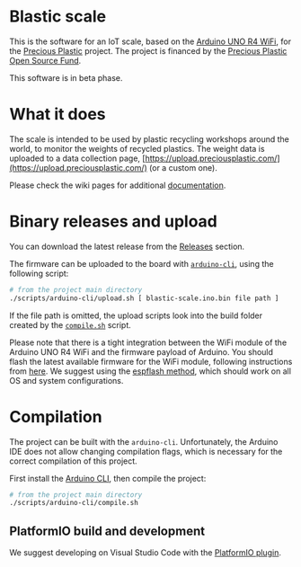 # Blastic scale

This is the software for an IoT scale, based on the [Arduino UNO R4 WiFi](https://docs.arduino.cc/hardware/uno-r4-wifi/), for the [Precious Plastic](https://www.preciousplastic.com/) project. The project is financed by the [Precious Plastic Open Source Fund](https://pposf.preciousplastic.com/).

This software is in beta phase.

# What it does

The scale is intended to be used by plastic recycling workshops around the world, to monitor the weights of recycled plastics. The weight data is uploaded to a data collection page, [https://upload.preciousplastic.com/](https://upload.preciousplastic.com/) (or a custom one).

Please check the wiki pages for additional [documentation](https://github.com/pisto/blastic-scale/wiki).

# Binary releases and upload

You can download the latest release from the [Releases](https://github.com/pisto/blastic-scale/releases) section.

The firmware can be uploaded to the board with [`arduino-cli`](https://arduino.github.io/arduino-cli/1.0/installation/), using the following script:
```bash
# from the project main directory
./scripts/arduino-cli/upload.sh [ blastic-scale.ino.bin file path ]
```

If the file path is omitted, the upload scripts look into the build folder created by the [`compile.sh`](#compilation) script.

Please note that there is a tight integration between the WiFi module of the Arduino UNO R4 WiFi and the firmware payload of Arduino. You should flash the latest available firmware for the WiFi module, following instructions from [here](https://support.arduino.cc/hc/en-us/articles/9670986058780-Update-the-connectivity-module-firmware-on-UNO-R4-WiFi). We suggest using the [espflash method](https://support.arduino.cc/hc/en-us/articles/16379769332892-Restore-the-USB-connectivity-firmware-on-UNO-R4-WiFi-with-espflash), which should work on all OS and system configurations.

# Compilation

The project can be built with the `arduino-cli`. Unfortunately, the Arduino IDE does not allow changing compilation flags, which is necessary for the correct compilation of this project.

First install the [Arduino CLI](https://arduino.github.io/arduino-cli/1.0/installation/), then compile the project:
```bash
# from the project main directory
./scripts/arduino-cli/compile.sh
```

## PlatformIO build and development

We suggest developing on Visual Studio Code with the [PlatformIO plugin](https://platformio.org/install/ide?install=vscode).

